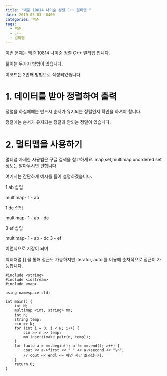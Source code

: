 ```yaml
---
title: "백준 10814 나이순 정렬 C++ 멀티맵 "
date: 2019-05-03 -0400
categories: 백준
tags: 
  - 백준
  - C++
  - 멀티맵
---
```

이번 문제는 백준 10814 나이순 정렬 C++ 멀티맵 입니다.


풀이는 두가지 방법이 있습니다. 

이코드는 2번째 방법으로 작성되었습니다. 


# 1. 데이터를 받아 정렬하여 출력

정렬을 하실때에는 반드시 순서가 유지되는 정렬인지 확인을 하셔야 합니다. 

정렬에는 순서가 유지되는 정렬과 안되는 정렬이 있습니다. 

# 2. 멀티맵을 사용하기

멀티맵 자세한 사용법은 구글 검색을 참고하세요. map,set,multimap,unordered set 정도는 알아두시면 편합니다.

여기서는 간단하게 예시를 들어 설명하겠습니다. 


1 ab 삽입

multimap-
1 - ab

1 dc 삽입

multimap-
1 - ab - dc

3 ef 삽입

multimap-
1 - ab - dc
3 - ef

이런식으로 저장이 되며

벡터처럼 [] 을 통해 접근도 가능하지만
iterator, auto 를 이용해 순차적으로 접근이 가능합니다.


```
#include <string>
#include <iostream>
#include <map>

using namespace std;

int main() {
	int N;
	multimap <int, string> mm;
	int n;
	string temp;
	cin >> N;
	for (int i = 0; i < N; i++) {
		cin >> n >> temp; 
		mm.insert(make_pair(n, temp));
	}
	for (auto a = mm.begin(); a != mm.end(); a++) {
		cout << a->first << " " << a->second << "\n";
		// cout << endl <= 하면 시간 초과납니다. 
	}
	return 0; 
}
```
